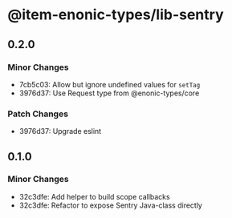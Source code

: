# @item-enonic-types/lib-sentry

## 0.2.0

### Minor Changes

- 7cb5c03: Allow but ignore undefined values for `setTag`
- 3976d37: Use Request type from @enonic-types/core

### Patch Changes

- 3976d37: Upgrade eslint

## 0.1.0

### Minor Changes

- 32c3dfe: Add helper to build scope callbacks
- 32c3dfe: Refactor to expose Sentry Java-class directly
